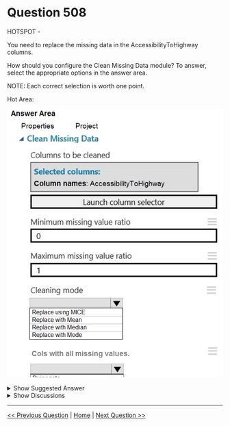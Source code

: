 # Question 508

HOTSPOT -

You need to replace the missing data in the AccessibilityToHighway columns.

How should you configure the Clean Missing Data module? To answer, select the appropriate options in the answer area.

NOTE: Each correct selection is worth one point.

Hot Area:

![Question Image](images/q508_q_0033900001.png)

<details>
  <summary>Show Suggested Answer</summary>

  <img src="images/q508_ans_0_0034100001.png" alt="Answer Image"><br>
<p>Box 1: Replace using MICE -</p>
<p>Replace using MICE: For each missing value, this option assigns a new value, which is calculated by using a method described in the statistical literature as</p>
<p>&quot;Multivariate Imputation using Chained Equations&quot; or &quot;Multiple Imputation by Chained Equations&quot;. With a multiple imputation method, each variable with missing data is modeled conditionally using the other variables in the data before filling in the missing values.</p>
<p>Scenario: The AccessibilityToHighway column in both datasets contains missing values. The missing data must be replaced with new data so that it is modeled conditionally using the other variables in the data before filling in the missing values.</p>
<p>Box 2: Propagate -</p>
<p>Cols with all missing values indicate if columns of all missing values should be preserved in the output.</p>
<p>Reference:</p>
<p>https://docs.microsoft.com/en-us/azure/machine-learning/studio-module-reference/clean-missing-data</p>

</details>

<details>
  <summary>Show Discussions</summary>

<blockquote><p><strong>Svastaric</strong> <code>(Wed 28 Aug 2024 19:01)</code> - <em>Upvotes: 7</em></p><p>I think it is in MICE definition. This method is imputing values that need to be distributed into empty column, instead of removing the columns and affecting dimensionality</p></blockquote>
<blockquote><p><strong>Anandad12</strong> <code>(Sat 24 Aug 2024 04:42)</code> - <em>Upvotes: 6</em></p><p>Cols with all missing data has default value of Remove. That is the correct answer to me. Not sure why Propagate?</p></blockquote>

</details>

---

[<< Previous Question](question_507.md) | [Home](/index.md) | [Next Question >>](question_509.md)
